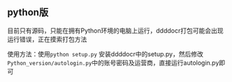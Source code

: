 ## python版

目前只有源码，只能在拥有Python环境的电脑上运行，ddddocr打包可能会出现运行错误，正在摸索打包方法

使用方法：使用``python setup.py`` 安装ddddocr中的setup.py，然后修改``Python_version/autologin.py``中的账号密码及运营商，直接运行autologin.py即可
